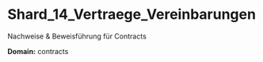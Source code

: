 # Shard_14_Vertraege_Vereinbarungen

Nachweise & Beweisführung für Contracts

**Domain:** contracts
